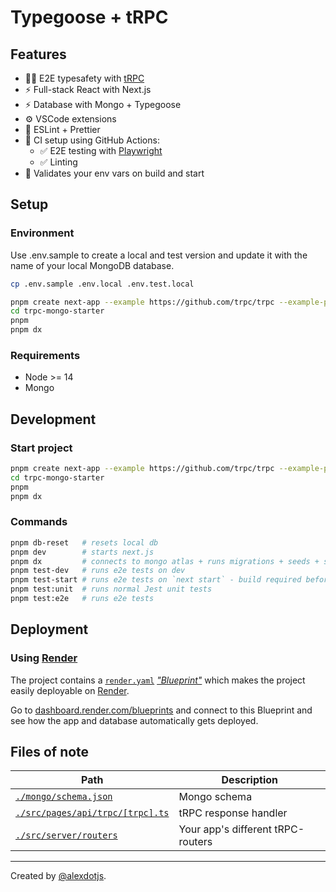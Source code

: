 # Typegoose + tRPC

## Features

- 🧙‍♂️ E2E typesafety with [tRPC](https://trpc.io)
- ⚡ Full-stack React with Next.js
- ⚡ Database with Mongo + Typegoose
- ⚙️ VSCode extensions
- 🎨 ESLint + Prettier
- 💚 CI setup using GitHub Actions:
  - ✅ E2E testing with [Playwright](https://playwright.dev/)
  - ✅ Linting
- 🔐 Validates your env vars on build and start

## Setup

### Environment

Use .env.sample to create a local and test version and update it with the name of your local MongoDB database.

```bash
cp .env.sample .env.local .env.test.local
```

```bash
pnpm create next-app --example https://github.com/trpc/trpc --example-path examples/next-mongo-starter trpc-mongo-starter
cd trpc-mongo-starter
pnpm
pnpm dx
```

### Requirements

- Node >= 14
- Mongo

## Development

### Start project

```bash
pnpm create next-app --example https://github.com/trpc/trpc --example-path examples/next-mongo-starter trpc-mongo-starter
cd trpc-mongo-starter
pnpm
pnpm dx
```

### Commands

```bash
pnpm db-reset   # resets local db
pnpm dev        # starts next.js
pnpm dx         # connects to mongo atlas + runs migrations + seeds + starts next.js
pnpm test-dev   # runs e2e tests on dev
pnpm test-start # runs e2e tests on `next start` - build required before
pnpm test:unit  # runs normal Jest unit tests
pnpm test:e2e   # runs e2e tests
```

## Deployment

### Using [Render](https://render.com/)

The project contains a [`render.yaml`](./render.yaml) [_"Blueprint"_](https://render.com/docs/blueprint-spec) which makes the project easily deployable on [Render](https://render.com/).

Go to [dashboard.render.com/blueprints](https://dashboard.render.com/blueprints) and connect to this Blueprint and see how the app and database automatically gets deployed.

## Files of note

<table>
  <thead>
    <tr>
      <th>Path</th>
      <th>Description</th>
    </tr>
  </thead>
  <tbody>
    <tr>
      <td><a href="./mongo/schema.json"><code>./mongo/schema.json</code></a></td>
      <td>Mongo schema</td>
    </tr>
    <tr>
      <td><a href="./src/pages/api/trpc/[trpc].ts"><code>./src/pages/api/trpc/[trpc].ts</code></a></td>
      <td>tRPC response handler</td>
    </tr>
    <tr>
      <td><a href="./src/server/routers"><code>./src/server/routers</code></a></td>
      <td>Your app's different tRPC-routers</td>
    </tr>
  </tbody>
</table>

---

Created by [@alexdotjs](https://twitter.com/alexdotjs).
